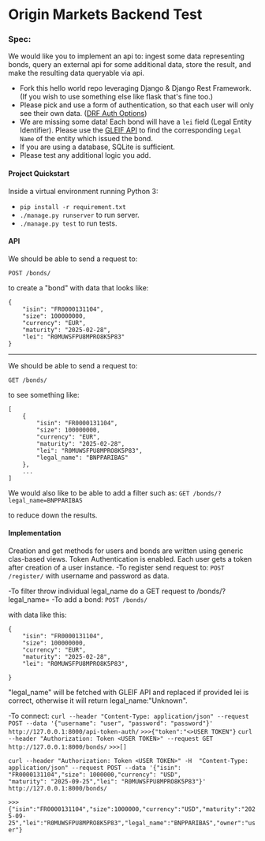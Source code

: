 # Origin Markets Backend Test

### Spec:

We would like you to implement an api to: ingest some data representing bonds, query an external api for some additional data, store the result, and make the resulting data queryable via api.
- Fork this hello world repo leveraging Django & Django Rest Framework. (If you wish to use something else like flask that's fine too.)
- Please pick and use a form of authentication, so that each user will only see their own data. ([DRF Auth Options](https://www.django-rest-framework.org/api-guide/authentication/#api-reference))
- We are missing some data! Each bond will have a `lei` field (Legal Entity Identifier). Please use the [GLEIF API](https://www.gleif.org/en/lei-data/gleif-lei-look-up-api/access-the-api) to find the corresponding `Legal Name` of the entity which issued the bond.
- If you are using a database, SQLite is sufficient.
- Please test any additional logic you add.

#### Project Quickstart

Inside a virtual environment running Python 3:
- `pip install -r requirement.txt`
- `./manage.py runserver` to run server.
- `./manage.py test` to run tests.

#### API

We should be able to send a request to:

`POST /bonds/`

to create a "bond" with data that looks like:
~~~
{
    "isin": "FR0000131104",
    "size": 100000000,
    "currency": "EUR",
    "maturity": "2025-02-28",
    "lei": "R0MUWSFPU8MPRO8K5P83"
}
~~~
---
We should be able to send a request to:

`GET /bonds/`

to see something like:
~~~
[
    {
        "isin": "FR0000131104",
        "size": 100000000,
        "currency": "EUR",
        "maturity": "2025-02-28",
        "lei": "R0MUWSFPU8MPRO8K5P83",
        "legal_name": "BNPPARIBAS"
    },
    ...
]
~~~
We would also like to be able to add a filter such as:
`GET /bonds/?legal_name=BNPPARIBAS`

to reduce down the results.


#### Implementation

Creation and get methods for users and bonds are written using generic clas-based views.
Token Authentication is enabled. Each user gets a token after creation of a user instance.
-To register send request to:
    `POST /register/`
with username and password as data.

-To filter throw individual legal_name do a GET request to /bonds/?legal_name=<quary>
-To add a bond:
    `POST /bonds/`

with data like this:
~~~
{
    "isin": "FR0000131104",
    "size": 100000000,
    "currency": "EUR",
    "maturity": "2025-02-28",
    "lei": "R0MUWSFPU8MPRO8K5P83",
    
}
~~~
"legal_name" will be fetched with GLEIF API and replaced if provided lei is correct, otherwise it will return legal_name:"Unknown".

-To connect:
`curl --header "Content-Type: application/json" --request POST --data '{"username": "user", "password": "password"}' http://127.0.0.1:8000/api-token-auth/`
`>>>{"token":"<>USER TOKEN"}`
`curl --header "Authorization: Token <USER TOKEN>" --request GET http://127.0.0.1:8000/bonds/`
`>>>[]`
~~~
curl --header "Authorization: Token <USER TOKEN>" -H  "Content-Type: application/json" --request POST --data '{"isin": "FR0000131104","size": 1000000,"currency": "USD",
"maturity": "2025-09-25","lei": "R0MUWSFPU8MPRO8K5P83"}' http://127.0.0.1:8000/bonds/
~~~
`>>>{"isin":"FR0000131104","size":1000000,"currency":"USD","maturity":"2025-09-25","lei":"R0MUWSFPU8MPRO8K5P83","legal_name":"BNPPARIBAS","owner":"user"}`



